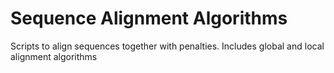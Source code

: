 # Sequence Alignment Algorithms
Scripts to align sequences together with penalties. Includes global and local alignment algorithms
